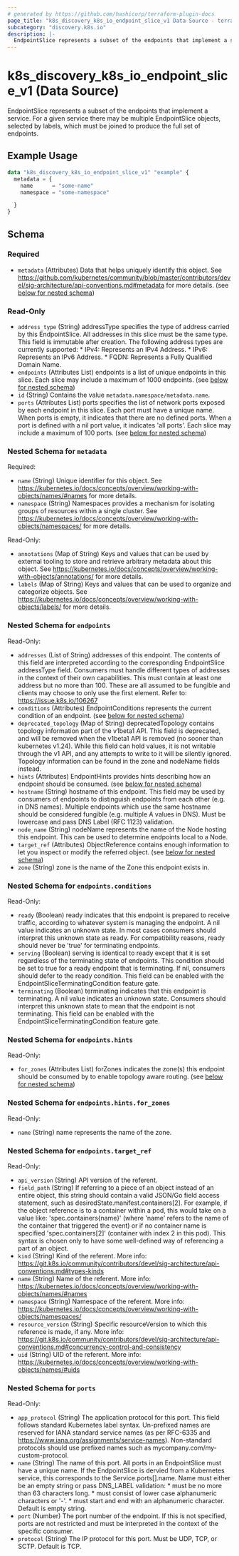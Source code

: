 ```yaml
---
# generated by https://github.com/hashicorp/terraform-plugin-docs
page_title: "k8s_discovery_k8s_io_endpoint_slice_v1 Data Source - terraform-provider-k8s"
subcategory: "discovery.k8s.io"
description: |-
  EndpointSlice represents a subset of the endpoints that implement a service. For a given service there may be multiple EndpointSlice objects, selected by labels, which must be joined to produce the full set of endpoints.
---
```


# k8s_discovery_k8s_io_endpoint_slice_v1 (Data Source)

EndpointSlice represents a subset of the endpoints that implement a service. For a given service there may be multiple EndpointSlice objects, selected by labels, which must be joined to produce the full set of endpoints.

## Example Usage

```terraform
data "k8s_discovery_k8s_io_endpoint_slice_v1" "example" {
  metadata = {
    name      = "some-name"
    namespace = "some-namespace"

  }
}
```

<!-- schema generated by tfplugindocs -->
## Schema

### Required

- `metadata` (Attributes) Data that helps uniquely identify this object. See https://github.com/kubernetes/community/blob/master/contributors/devel/sig-architecture/api-conventions.md#metadata for more details. (see [below for nested schema](#nestedatt--metadata))

### Read-Only

- `address_type` (String) addressType specifies the type of address carried by this EndpointSlice. All addresses in this slice must be the same type. This field is immutable after creation. The following address types are currently supported: * IPv4: Represents an IPv4 Address. * IPv6: Represents an IPv6 Address. * FQDN: Represents a Fully Qualified Domain Name.
- `endpoints` (Attributes List) endpoints is a list of unique endpoints in this slice. Each slice may include a maximum of 1000 endpoints. (see [below for nested schema](#nestedatt--endpoints))
- `id` (String) Contains the value `metadata.namespace/metadata.name`.
- `ports` (Attributes List) ports specifies the list of network ports exposed by each endpoint in this slice. Each port must have a unique name. When ports is empty, it indicates that there are no defined ports. When a port is defined with a nil port value, it indicates 'all ports'. Each slice may include a maximum of 100 ports. (see [below for nested schema](#nestedatt--ports))

<a id="nestedatt--metadata"></a>
### Nested Schema for `metadata`

Required:

- `name` (String) Unique identifier for this object. See https://kubernetes.io/docs/concepts/overview/working-with-objects/names/#names for more details.
- `namespace` (String) Namespaces provides a mechanism for isolating groups of resources within a single cluster. See https://kubernetes.io/docs/concepts/overview/working-with-objects/namespaces/ for more details.

Read-Only:

- `annotations` (Map of String) Keys and values that can be used by external tooling to store and retrieve arbitrary metadata about this object. See https://kubernetes.io/docs/concepts/overview/working-with-objects/annotations/ for more details.
- `labels` (Map of String) Keys and values that can be used to organize and categorize objects. See https://kubernetes.io/docs/concepts/overview/working-with-objects/labels/ for more details.


<a id="nestedatt--endpoints"></a>
### Nested Schema for `endpoints`

Read-Only:

- `addresses` (List of String) addresses of this endpoint. The contents of this field are interpreted according to the corresponding EndpointSlice addressType field. Consumers must handle different types of addresses in the context of their own capabilities. This must contain at least one address but no more than 100. These are all assumed to be fungible and clients may choose to only use the first element. Refer to: https://issue.k8s.io/106267
- `conditions` (Attributes) EndpointConditions represents the current condition of an endpoint. (see [below for nested schema](#nestedatt--endpoints--conditions))
- `deprecated_topology` (Map of String) deprecatedTopology contains topology information part of the v1beta1 API. This field is deprecated, and will be removed when the v1beta1 API is removed (no sooner than kubernetes v1.24).  While this field can hold values, it is not writable through the v1 API, and any attempts to write to it will be silently ignored. Topology information can be found in the zone and nodeName fields instead.
- `hints` (Attributes) EndpointHints provides hints describing how an endpoint should be consumed. (see [below for nested schema](#nestedatt--endpoints--hints))
- `hostname` (String) hostname of this endpoint. This field may be used by consumers of endpoints to distinguish endpoints from each other (e.g. in DNS names). Multiple endpoints which use the same hostname should be considered fungible (e.g. multiple A values in DNS). Must be lowercase and pass DNS Label (RFC 1123) validation.
- `node_name` (String) nodeName represents the name of the Node hosting this endpoint. This can be used to determine endpoints local to a Node.
- `target_ref` (Attributes) ObjectReference contains enough information to let you inspect or modify the referred object. (see [below for nested schema](#nestedatt--endpoints--target_ref))
- `zone` (String) zone is the name of the Zone this endpoint exists in.

<a id="nestedatt--endpoints--conditions"></a>
### Nested Schema for `endpoints.conditions`

Read-Only:

- `ready` (Boolean) ready indicates that this endpoint is prepared to receive traffic, according to whatever system is managing the endpoint. A nil value indicates an unknown state. In most cases consumers should interpret this unknown state as ready. For compatibility reasons, ready should never be 'true' for terminating endpoints.
- `serving` (Boolean) serving is identical to ready except that it is set regardless of the terminating state of endpoints. This condition should be set to true for a ready endpoint that is terminating. If nil, consumers should defer to the ready condition. This field can be enabled with the EndpointSliceTerminatingCondition feature gate.
- `terminating` (Boolean) terminating indicates that this endpoint is terminating. A nil value indicates an unknown state. Consumers should interpret this unknown state to mean that the endpoint is not terminating. This field can be enabled with the EndpointSliceTerminatingCondition feature gate.


<a id="nestedatt--endpoints--hints"></a>
### Nested Schema for `endpoints.hints`

Read-Only:

- `for_zones` (Attributes List) forZones indicates the zone(s) this endpoint should be consumed by to enable topology aware routing. (see [below for nested schema](#nestedatt--endpoints--hints--for_zones))

<a id="nestedatt--endpoints--hints--for_zones"></a>
### Nested Schema for `endpoints.hints.for_zones`

Read-Only:

- `name` (String) name represents the name of the zone.



<a id="nestedatt--endpoints--target_ref"></a>
### Nested Schema for `endpoints.target_ref`

Read-Only:

- `api_version` (String) API version of the referent.
- `field_path` (String) If referring to a piece of an object instead of an entire object, this string should contain a valid JSON/Go field access statement, such as desiredState.manifest.containers[2]. For example, if the object reference is to a container within a pod, this would take on a value like: 'spec.containers{name}' (where 'name' refers to the name of the container that triggered the event) or if no container name is specified 'spec.containers[2]' (container with index 2 in this pod). This syntax is chosen only to have some well-defined way of referencing a part of an object.
- `kind` (String) Kind of the referent. More info: https://git.k8s.io/community/contributors/devel/sig-architecture/api-conventions.md#types-kinds
- `name` (String) Name of the referent. More info: https://kubernetes.io/docs/concepts/overview/working-with-objects/names/#names
- `namespace` (String) Namespace of the referent. More info: https://kubernetes.io/docs/concepts/overview/working-with-objects/namespaces/
- `resource_version` (String) Specific resourceVersion to which this reference is made, if any. More info: https://git.k8s.io/community/contributors/devel/sig-architecture/api-conventions.md#concurrency-control-and-consistency
- `uid` (String) UID of the referent. More info: https://kubernetes.io/docs/concepts/overview/working-with-objects/names/#uids



<a id="nestedatt--ports"></a>
### Nested Schema for `ports`

Read-Only:

- `app_protocol` (String) The application protocol for this port. This field follows standard Kubernetes label syntax. Un-prefixed names are reserved for IANA standard service names (as per RFC-6335 and https://www.iana.org/assignments/service-names). Non-standard protocols should use prefixed names such as mycompany.com/my-custom-protocol.
- `name` (String) The name of this port. All ports in an EndpointSlice must have a unique name. If the EndpointSlice is dervied from a Kubernetes service, this corresponds to the Service.ports[].name. Name must either be an empty string or pass DNS_LABEL validation: * must be no more than 63 characters long. * must consist of lower case alphanumeric characters or '-'. * must start and end with an alphanumeric character. Default is empty string.
- `port` (Number) The port number of the endpoint. If this is not specified, ports are not restricted and must be interpreted in the context of the specific consumer.
- `protocol` (String) The IP protocol for this port. Must be UDP, TCP, or SCTP. Default is TCP.
